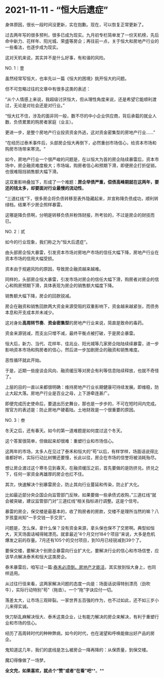 # 2021-11-11 - “恒大后遗症”

身体原因，很长一段时间没更新，实在抱歉。现在，可以恢复正常更新了。

过去两年写的很多预判，很多已成为现实。九月初专栏简单发了一份天机榜，先后命中新力、花样年、阳光城、荣盛等房企；再往前一点，关于恒大和房地产行业的一些看法，也逐步成为现实。

这对天机来说，其实并不是什么好事，有和谐的风险。

NO. 1｜壹

虽然经常写恒大，也率先以一篇《恒大的困境》挑开恒大的问题。

但不可忽略过往的文章中有很多这类的表述：

“从个人情感上来说，我超级讨厌恒大，但从理性角度来说，还是希望它能顺利渡过，无论是对社会还是对行业。”

“恒大扛不住，涉及的面非同一般，数不尽的中小企业供应商，背后承载的就业人数、负债累累的购房者家庭（业主）。

更进一步，是整个房地产行业投资资金外逃，这对资金密集型的房地产行业......”

“在经历过泰禾事件后，头部房企恒大再倒下，必然重创市场信心，给资本市场和购房市场带来寒流。“

如今，房地产行业一个很严峻的问题是，在以恒大为首的房企陆续暴雷后，资本市场中，房企融资难度极大；市场端，购房者信心和预期下滑，即便房企打折促销，也很难阻挡销售额大幅下滑。

这双重影响叠加下，形成了一个难题：**房企举债严重，偿债高峰期就在这两年，要还的钱太多，却要面对行业最慢的流动性**。

”三道红线“下，很多房企将负债转移至表外隐藏起来，并宣称降负债成功，顺利转绿档，结果不少房企照样暴雷。

这哪是降负债啊，分明是转移负债并粉饰财报，所考验的，不过是房企的财技而已。

NO. 2｜贰

如今的行业现象，我们称之为”恒大后遗症“。

由头部房企恒大暴雷，引发资本市场对房地产市场的信任大幅下降，房地产行业在资本市场的信用大幅受损。

资本由于规避风险的原因，导致房企融资越来越难。

同样的，头部房企恒大暴雷，引发市场对房企的信任大幅下滑，购房者对房企的信心和购房预期下滑，具体表现为房企的销售额大幅度下降。

销售额大幅下降，房企的回款锐减。

房企在融资和销售回款两大资金来源受阻的双重影响下，资金越来越紧张，而债务本息和开支成本并未减少。

这对身处**高周转节奏**、**资金密集型**的房地产行业来说，简直是致命的毒药。

资金来源锐减，而支出只增不减，最终平衡点被打破，于是房企暴雷。

恒大后，新力、当代、花样年、佳兆业、阳光城等几家房企陆陆续续暴雷，进一步影响资本市场和购房者的信心，然后进一步加剧房企的融资和销售难度。

恶性循环就此开始。

于是，近期一些座谈会风向、融资缓压等对房企有利等信息陆续释放，也就不奇怪了。

上层的目的一直以来都很明确：维持房地产行业长期健康可持续发展。即维稳，防止大起大落。房地产行业是百业之母，上下游牵连甚广。

即便完成历史使命后，要退出历史舞台，那也是一步步的，不可在短时间内完成。按官方的表述是：防止房地产硬着陆。土地财政是一个很重要的原因。

NO. 3｜叁

冬天之后，还有春天。如今的第一道难题是如何度过这个冬天。

这个答案很简单，但做起来却很难：重塑行业和市场信心。

这两年的市场，太多人在见过了泰禾和恒大的”苟“以后，有样学样，场面话说得比谁都好听，实际行动比树懒还要慢，长此以往，房企在市场的信誉将被消耗殆尽。

想让房企渡过这个寒冬见到春天，在融资缓压之前，首先要做的是防挤兑。挤兑之下，任何一家资金再雄厚的房企也扛不住。

其次，快速解决个别暴雷房企，防止其向行业蔓延和传染，防止扩大化。

比如最近部分央企国企向监管部门反映，如果要做一些承债式收购，”三道红线“就会被突破，建议监管部门对”三道红线“相关指标进行调整。这是个信号。

暴雷的房企，保交楼是最基本的，收了购房者的房款，交楼不是理所当然的嘛？八岁孩童尚知”一手交钱一手交货“。

问题是，怎么保，拿什么保？没有资金来源，拿头保也保不了交房啊。典型如恒大，天天场面话喊得贼漂亮。就拿最近”4个月交付184个项目“来说，大多是危机爆发之前的存量。7月还有105个的交付项目，到10月已经锐减到39个了。

要保交楼，要解决个别房企暴雷向行业扩大化，要解决行业的信心和市场信誉，应该早点解决泰禾和恒大这类房企。

泰禾暴雷后，咱写过一篇:[泰禾必须倒，房地产才能活](http://mp.weixin.qq.com/s?__biz=MzI1MzI4MDk5NA==&mid=2247485332&idx=1&sn=e6861c299789b4d9e8f3eaf89f0b8101&chksm=e9d79019dea0190f77e88e93f0cb78bff9cd87a0681c08484cdbbcdff0e66216860e015d52bd&scene=21#wechat_redirect)，其实放到恒大身上，也同样适用。

从过往行径来看，这两家解决问题的态度一向是：场面话说得特别漂亮（劲吹牛），实际行动特别“苟”（拖沓）。一个“拖”字诀应付一切。

落差太大，让市场三观碎裂。一家世界五百强的作为，也不过如此，还不如三岁小儿来得实诚。

快刀斩乱麻解决恒大、泰禾这类企业，让有能力解决的房企来解决，有利于重塑行业和市场的信心。

经历了高周转时代的种种弊病，如今的时代，也在渴望和呼唤能做出好产品的房企。

鬼知道这几年，我们的底线是怎么被房企一降再降的：从保质量，到保交楼。

魔幻得像做了一场梦。

**全文完，如果喜欢，就点个“赞”或者“在看”吧****。**